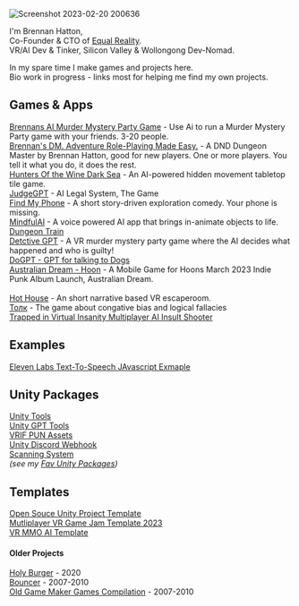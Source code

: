 ![Screenshot 2023-02-20 200636](https://user-images.githubusercontent.com/2542558/220061311-6e387d9a-a9f6-4756-89d6-7e4f03cea387.png)

I'm Brennan Hatton, <br />
Co-Founder & CTO of [Equal Reality](https://equalreality.com).<br />
VR/AI Dev & Tinker, Silicon Valley & Wollongong Dev-Nomad.<br />

In my spare time I make games and projects here. <br />
Bio work in progress - links most for helping me find my own projects. <br />

## Games & Apps
[Brennans AI Murder Mystery Party Game](https://github.com/bh679/Brennans-AI-Murder-Mystery-Party-Game) - Use Ai to run a Murder Mystery Party game with your friends. 3-20 people.<br />
[Brennan's DM. Adventure Role-Playing Made Easy.](https://github.com/bh679/Brennan-s-DM.-Adventure-Role-Playing-Made-Easy.) - A DND Dungeon Master by Brennan Hatton, good for new players. One or more players. You tell it what you do, it does the rest.<br />
[Hunters Of the Wine Dark Sea](https://github.com/bh679/Hunters-Of-The-Wine-Dark-Sea) - An AI-powered hidden movement tabletop tile game.<br />
[JudgeGPT](https://github.com/bh679/JudgeGPT) - AI Legal System, The Game <br />
[Find My Phone](https://github.com/bh679/FindMyPhone) - A short story-driven exploration comedy. Your phone is missing. <br />
[MindfulAI](https://github.com/bh679/MindfulAI) - A voice powered AI app that brings in-animate objects to life. <br />
[Dungeon Train](https://github.com/bh679/Dungeon-Trian-2022) <br />
[Detctive GPT](https://github.com/bh679/GGJ23-Detective-GPT) - A VR murder mystery party game where the AI decides what happened and who is guilty!<br />
[DoGPT - GPT for talking to Dogs](https://github.com/bh679/DoGPT) <br />
[Australian Dream - Hoon](https://github.com/bh679/Australian-Dream) - A Mobile Game for Hoons March 2023 Indie Punk Album Launch, Australian Dream.<br />  
[Hot House](https://github.com/bh679/HotHouse) - An short narrative based VR escaperoom.<br />
[Толк](https://github.com/bh679/tonk/blob/main/README.md) - The game about congative bias and logical fallacies<br />
[Trapped in Virtual Insanity Multiplayer AI Insult Shooter](https://github.com/bh679/GGJ23---Trapped-in-Virtual-Insanity-Multiplayer-AI-Insult-Shooter) <br />


## Examples
[Eleven Labs Text-To-Speech JAvascript Exmaple](https://github.com/bh679/ElevenLabs-Javascript-Example)

## Unity Packages
[Unity Tools](https://github.com/bh679/Unity-Tools) <br />
[Unity GPT Tools](https://github.com/bh679/Unity-GPT-Tools)<br />
[VRIF PUN Assets](https://github.com/bh679/VRIF-PUN-Assets) <br />
[Unity Discord Webhook](https://github.com/bh679/Unity-Discord-Webhook-Tools) <br />
[Scanning System](https://github.com/bh679/Unity-Item-Scanning-System) <br />
<i>(see my [Fav Unity Packages](https://github.com/bh679/bh679/blob/main/FavUnityAssets.md))</i>

## Templates
[Open Souce Unity Project Template](https://github.com/bh679/Unity-Project-Template/blob/main/README.md) <br />
[Mutliplayer VR Game Jam Template 2023](https://github.com/bh679/Mutliplayer-VR-Game-Jam-Template-2023) <br />
[VR MMO AI Template](https://github.com/bh679/VR-MMO-AI-Template) <br />


#### Older Projects
[Holy Burger](https://github.com/NahedAlvarez/GoblalGameJam) - 2020<br />
[Bouncer](https://github.com/bh679/Bouncer-master) - 2007-2010<br />
[Old Game Maker Games Compilation](https://github.com/bh679/Game-Maker) - 2007-2010
<!--
**bh679/bh679** is a ✨ _special_ ✨ repository because its `README.md` (this file) appears on your GitHub profile.

Here are some ideas to get you started:

- 🔭 I’m currently working on ...
- 🌱 I’m currently learning ...
- 👯 I’m looking to collaborate on ...
- 🤔 I’m looking for help with ...
- 💬 Ask me about ...
- 📫 How to reach me: ...
- 😄 Pronouns: ...
- ⚡ Fun fact: ...
-->
